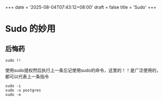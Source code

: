 +++
date = '2025-08-04T07:43:12+08:00'
draft = false
title = 'Sudo'
+++
# Sudo 的妙用
## 后悔药
```
sudo !!
```
使用sudo提权然后执行上一条忘记使用sudo的命令，这里的！！是广泛使用的，都可以代表上一条指令

```
sudo -i
sudo -u postgres
sudo -e
```